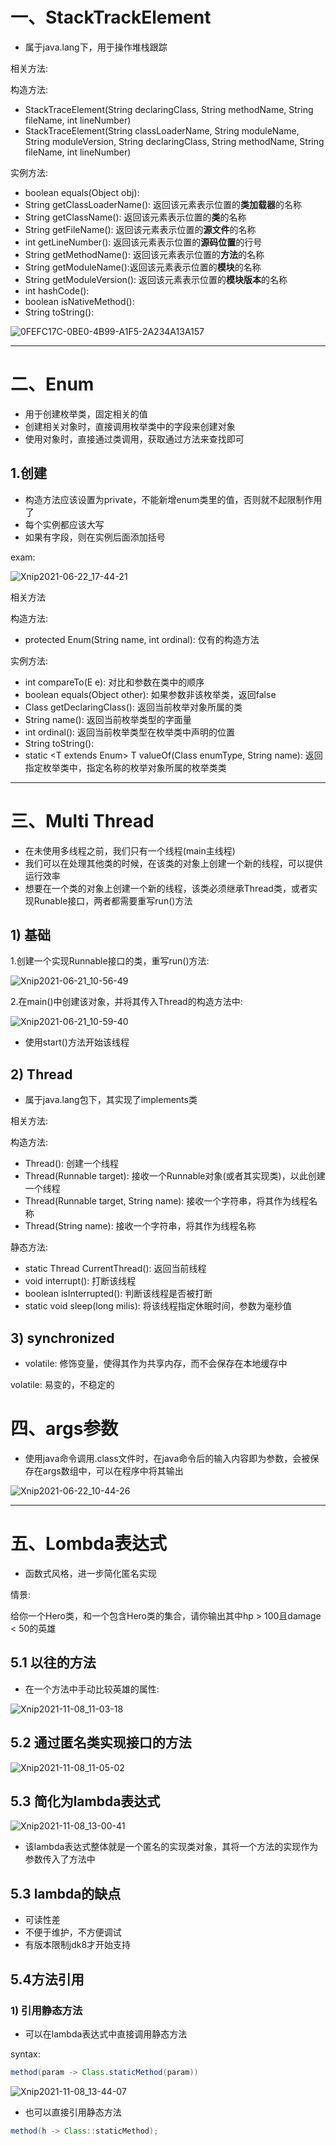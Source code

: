 # 一、StackTrackElement

- 属于java.lang下，用于操作堆栈跟踪







相关方法:



构造方法:

- StackTraceElement(String declaringClass, String methodName, String fileName, int lineNumber)	
- StackTraceElement(String classLoaderName, String moduleName, String moduleVersion, String declaringClass, String methodName, String fileName, int lineNumber)



实例方法:

- boolean equals(Object obj): 
- String getClassLoaderName(): 返回该元素表示位置的**类加载器**的名称
- String getClassName(): 返回该元素表示位置的**类**的名称
- String getFileName(): 返回该元素表示位置的**源文件**的名称
- int getLineNumber(): 返回该元素表示位置的**源码位置**的行号
- String getMethodName(): 返回该元素表示位置的**方法**的名称
- String getModuleName():返回该元素表示位置的**模块**的名称
- String getModuleVersion(): 返回该元素表示位置的**模块版本**的名称
- int hashCode():
- boolean isNativeMethod():
- String toString():

![0FEFC17C-0BE0-4B99-A1F5-2A234A13A157](images/0FEFC17C-0BE0-4B99-A1F5-2A234A13A157.png)

****













# 二、Enum

- 用于创建枚举类，固定相关的值
- 创建相关对象时，直接调用枚举类中的字段来创建对象
- 使用对象时，直接通过类调用，获取通过方法来查找即可





## 1.创建

-  构造方法应该设置为private，不能新增enum类里的值，否则就不起限制作用了
- 每个实例都应该大写
- 如果有字段，则在实例后面添加括号



exam:

![Xnip2021-06-22_17-44-21](images/Xnip2021-06-22_17-44-21.jpg)





相关方法



构造方法: 

- protected Enum(String name, int ordinal): 仅有的构造方法





实例方法:

- int compareTo(E e): 对比和参数在类中的顺序
- boolean equals(Object other): 如果参数非该枚举类，返回false
- Class<E> getDeclaringClass(): 返回当前枚举对象所属的类
- String name(): 返回当前枚举类型的字面量
- int ordinal(): 返回当前枚举类型在枚举类中声明的位置
- String toString():
- static <T extends Enum<T>> T valueOf(Class<T> enumType, String name): 返回指定枚举类中，指定名称的枚举对象所属的枚举类类



****

















# 三、Multi Thread

- 在未使用多线程之前，我们只有一个线程(main主线程)
- 我们可以在处理其他类的时候，在该类的对象上创建一个新的线程，可以提供运行效率
- 想要在一个类的对象上创建一个新的线程，该类必须继承Thread类，或者实现Runable接口，两者都需要重写run()方法











## 1) 基础

1.创建一个实现Runnable接口的类，重写run()方法:

![Xnip2021-06-21_10-56-49](images/Xnip2021-06-21_10-56-49.jpg)











2.在main()中创建该对象，并将其传入Thread的构造方法中:

![Xnip2021-06-21_10-59-40](images/Xnip2021-06-21_10-59-40.jpg)

- 使用start()方法开始该线程
















## 2) Thread

- 属于java.lang包下，其实现了implements类







相关方法:



构造方法:

- Thread(): 创建一个线程
- Thread(Runnable target): 接收一个Runnable对象(或者其实现类)，以此创建一个线程
- Thread(Runnable target, String name): 接收一个字符串，将其作为线程名称
- Thread(String name): 接收一个字符串，将其作为线程名称





静态方法:

- static Thread CurrentThread(): 返回当前线程
- void interrupt(): 打断该线程
- boolean isInterrupted(): 判断该线程是否被打断
- static void sleep(long milis): 将该线程指定休眠时间，参数为毫秒值













## 3) synchronized

- volatile: 修饰变量，使得其作为共享内存，而不会保存在本地缓存中

volatile: 易变的，不稳定的













# 四、args参数

- 使用java命令调用.class文件时，在java命令后的输入内容即为参数，会被保存在args数组中，可以在程序中将其输出



![Xnip2021-06-22_10-44-26](images/Xnip2021-06-22_10-44-26.jpg)

****





















# 五、Lombda表达式

- 函数式风格，进一步简化匿名实现



情景:

给你一个Hero类，和一个包含Hero类的集合，请你输出其中hp > 100且damage < 50的英雄







## 5.1 以往的方法

- 在一个方法中手动比较英雄的属性:

![Xnip2021-11-08_11-03-18](images/Xnip2021-11-08_11-03-18.jpg)





## 5.2 通过匿名类实现接口的方法

![Xnip2021-11-08_11-05-02](images/Xnip2021-11-08_11-05-02.jpg)









## 5.3 简化为lambda表达式

![Xnip2021-11-08_13-00-41](images/Xnip2021-11-08_13-00-41.jpg)

- 该lambda表达式整体就是一个匿名的实现类对象，其将一个方法的实现作为参数传入了方法中













## 5.3 lambda的缺点

- 可读性差
- 不便于维护，不方便调试
- 有版本限制jdk8才开始支持

















## 5.4方法引用



### 1) 引用静态方法

- 可以在lambda表达式中直接调用静态方法

syntax:

```java
method(param -> Class.staticMethod(param))
```

![Xnip2021-11-08_13-44-07](images/Xnip2021-11-08_13-44-07.jpg)



- 也可以直接引用静态方法

```java
method(h -> Class::staticMethod);
```

























